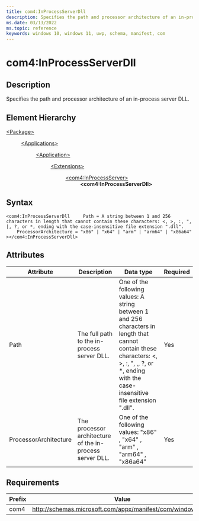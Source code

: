 ```yaml
---
title: com4:InProcessServerDll
description: Specifies the path and processor architecture of an in-process server DLL. (com4:InProcessServerDll)
ms.date: 03/13/2022
ms.topic: reference
keywords: windows 10, windows 11, uwp, schema, manifest, com
---
```


# com4:InProcessServerDll



## Description
Specifies the path and processor architecture of an in-process server DLL.



## Element Hierarchy
<dl><dt><a href = "element-package.md">&lt;Package&gt;</a></dt>
<dd>
<dl><dt><a href = "element-applications.md">&lt;Applications&gt;</a></dt>
<dd>
<dl><dt><a href = "element-application.md">&lt;Application&gt;</a></dt>
<dd>
<dl><dt><a href = "element-1-extensions.md">&lt;Extensions&gt;</a></dt>
<dd>
<dl><dt><a href = "element-com4-inprocessserver.md">&lt;com4:InProcessServer&gt;</a></dt>
<dd>
<b>&lt;com4:InProcessServerDll&gt;</b>
</dd>
</dl>
</dd>
</dl>
</dd>
</dl>
</dd>
</dl>
</dd>
</dl>

## Syntax
```syntax
<com4:InProcessServerDll     Path = A string between 1 and 256 characters in length that cannot contain these characters: <, >, :, ", |, ?, or *, ending with the case-insensitive file extension ".dll".
    ProcessorArchitecture = "x86" | "x64" | "arm" | "arm64" | "x86a64"
></com4:InProcessServerDll>
```


## Attributes

| Attribute | Description | Data type | Required |
| -----------| -------------| -----------| ----------|
| Path | The full path to the in-process server DLL. | One of the following values: A string between 1 and 256 characters in length that cannot contain these characters: <, >, :, ", ,, ?, or *, ending with the case-insensitive file extension ".dll".| Yes |
| ProcessorArchitecture | The processor architecture of the in-process server DLL. | One of the following values: "x86" , "x64" , "arm" , "arm64" , "x86a64"| Yes |



## Requirements
| Prefix | Value |
| ---------------| -------------------------------------------------------------|
| com4 | http://schemas.microsoft.com/appx/manifest/com/windows10/4 |
